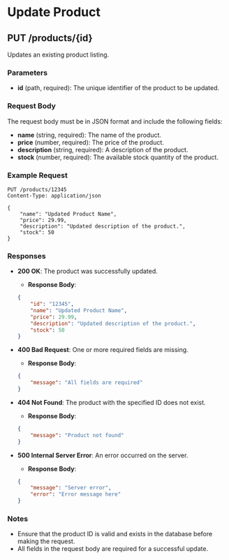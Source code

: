 # Update Product

## PUT /products/{id}

Updates an existing product listing.

### Parameters

- **id** (path, required): The unique identifier of the product to be updated.

### Request Body

The request body must be in JSON format and include the following fields:

- **name** (string, required): The name of the product.
- **price** (number, required): The price of the product.
- **description** (string, required): A description of the product.
- **stock** (number, required): The available stock quantity of the product.

### Example Request

```http
PUT /products/12345
Content-Type: application/json

{
    "name": "Updated Product Name",
    "price": 29.99,
    "description": "Updated description of the product.",
    "stock": 50
}
```

### Responses

- **200 OK**: The product was successfully updated.
    - **Response Body**:
    ```json
    {
        "id": "12345",
        "name": "Updated Product Name",
        "price": 29.99,
        "description": "Updated description of the product.",
        "stock": 50
    }
    ```

- **400 Bad Request**: One or more required fields are missing.
    - **Response Body**:
    ```json
    {
        "message": "All fields are required"
    }
    ```

- **404 Not Found**: The product with the specified ID does not exist.
    - **Response Body**:
    ```json
    {
        "message": "Product not found"
    }
    ```

- **500 Internal Server Error**: An error occurred on the server.
    - **Response Body**:
    ```json
    {
        "message": "Server error",
        "error": "Error message here"
    }
    ```

### Notes

- Ensure that the product ID is valid and exists in the database before making the request.
- All fields in the request body are required for a successful update.
